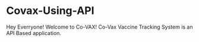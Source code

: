 # Covax-Using-API
Hey Everryone!
Welcome to Co-VAX!
Co-Vax Vaccine Tracking System is an API Based application.


